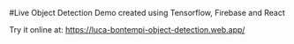 #Live Object Detection Demo created using Tensorflow, Firebase and React

Try it online at: https://luca-bontempi-object-detection.web.app/
